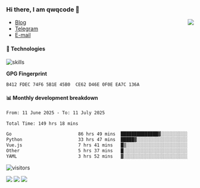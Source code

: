 <!--![](https://user-images.githubusercontent.com/22412567/89914023-fb3a6e80-dc26-11ea-82ba-5ed80e2ffb69.jpg)-->

### Hi there, I am qwqcode 👋

<img src="https://github-readme-stats.mrdulin.vercel.app/api?username=qwqcode&count_private=true&show_icons=true&hide_border=true&icon_color=586069&title_color=0366d6" align="right">

- [Blog](https://qwqaq.com/)
- [Telegram](https://t.me/qwqcode)
- [E-mail](mailto:qwqcode@gmail.com)

#### 🔧 Technologies

![skills](https://skillicons.dev/icons?i=go,ts,cs,js,java,php,py,regex,docker,git,svelte,sass,vue,nuxtjs,webpack,vite,laravel,electron,redis,vscode,visualstudio,idea,androidstudio,figma,ai,ps,pr,powershell,vim,bash&theme=light)

**GPG Fingerprint**

```
B412 FDEC 74F6 5B1E 45B0  CE62 D46E 0F0E EA7C 136A
```

#### 📊 Monthly development breakdown

<!--START_SECTION:waka-->

```txt
From: 11 June 2025 - To: 11 July 2025

Total Time: 149 hrs 18 mins

Go                         86 hrs 49 mins  ██████████████▓░░░░░░░░░░   58.16 %
Python                     33 hrs 47 mins  █████▓░░░░░░░░░░░░░░░░░░░   22.64 %
Vue.js                     7 hrs 41 mins   █▒░░░░░░░░░░░░░░░░░░░░░░░   05.15 %
Other                      5 hrs 37 mins   █░░░░░░░░░░░░░░░░░░░░░░░░   03.76 %
YAML                       3 hrs 52 mins   ▓░░░░░░░░░░░░░░░░░░░░░░░░   02.59 %
```

<!--END_SECTION:waka-->

![visitors](https://visitor-badge.laobi.icu/badge?page_id=qwqcode.visitor-badge)

<p>
  <img src="https://api.githubtrends.io/user/svg/qwqcode/langs?time_range=one_year&theme=classic" />
  <img src="https://api.githubtrends.io/user/svg/qwqcode/repos?time_range=one_year&theme=classic" />
  <img src="https://github-readme-stats.vercel.app/api/top-langs?username=qwqcode&show_icons=true&locale=en&layout=compact&hide=html&langs_count=20" />
</p>
